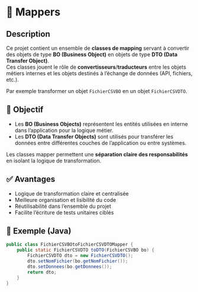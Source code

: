 # 🔁 Mappers

## Description

Ce projet contient un ensemble de **classes de mapping** servant à convertir des objets de type **BO (Business Object)** en objets de type **DTO (Data Transfer Object)**.  
Ces classes jouent le rôle de **convertisseurs**/**traducteurs** entre les objets métiers internes et les objets destinés à l’échange de données (API, fichiers, etc.).

Par exemple transformer un objet `FichierCSVBO` en un objet `FichierCSVDTO`.

## 🎯 Objectif

- Les **BO (Business Objects)** représentent les entités utilisées en interne dans l’application pour la logique métier.
- Les **DTO (Data Transfer Objects)** sont utilisés pour transférer les données entre différentes couches de l’application ou entre systèmes.

Les classes mapper permettent une **séparation claire des responsabilités** en isolant la logique de transformation.

## ✅ Avantages

- Logique de transformation claire et centralisée
- Meilleure organisation et lisibilité du code
-  Réutilisabilité dans l’ensemble du projet
- Facilite l’écriture de tests unitaires ciblés

## 🧪 Exemple (Java)

```java
public class FichierCSVBOtoFichierCSVDTOMapper {
    public static FichierCSVDTO toDTO(FichierCSVBO bo) {
        FichierCSVDTO dto = new FichierCSVDTO();
        dto.setNomFichier(bo.getNomFichier());
        dto.setDonnees(bo.getDonnees());
        return dto;
    }
}
